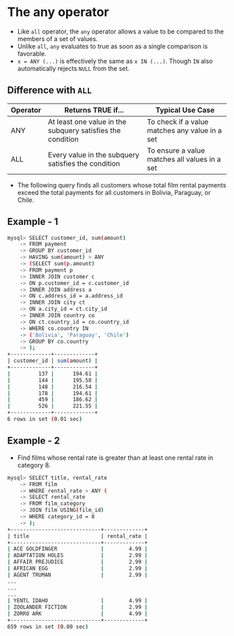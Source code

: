 # The any operator

- Like `all` operator, the `any` operator allows a value to be compared to the members of a set of values.
- Unlike `all`, `any` evaluates to true as soon as a single comparison is favorable.
- `x = ANY (...)` is effectively the same as `x IN (...)`. Though `IN` also automatically rejects `NULL` from the set.

## Difference with `ALL` 

| Operator | Returns TRUE if...                                         | Typical Use Case                               |
| -------- | ---------------------------------------------------------- | ---------------------------------------------- |
| ANY      | At least one value in the subquery satisfies the condition | To check if a value matches any value in a set |
| ALL      | Every value in the subquery satisfies the condition        | To ensure a value matches all values in a set  |



- The following query finds all customers whose total film rental payments exceed the total payments for all customers in Bolivia, Paraguay, or Chile.

## Example - 1

```bash
mysql> SELECT customer_id, sum(amount)
    -> FROM payment
    -> GROUP BY customer_id
    -> HAVING sum(amount) > ANY
    -> (SELECT sum(p.amount)
    -> FROM payment p
    -> INNER JOIN customer c
    -> ON p.customer_id = c.customer_id
    -> INNER JOIN address a
    -> ON c.address_id = a.address_id
    -> INNER JOIN city ct
    -> ON a.city_id = ct.city_id
    -> INNER JOIN country co
    -> ON ct.country_id = co.country_id
    -> WHERE co.country IN
    -> ('Bolivia', 'Paraguay', 'Chile')
    -> GROUP BY co.country
    -> );
+-------------+-------------+
| customer_id | sum(amount) |
+-------------+-------------+
|         137 |      194.61 |
|         144 |      195.58 |
|         148 |      216.54 |
|         178 |      194.61 |
|         459 |      186.62 |
|         526 |      221.55 |
+-------------+-------------+
6 rows in set (0.01 sec)
```



## Example - 2

- Find films whose rental rate is greater than at least one rental rate in category 8.

```bash
mysql> SELECT title, rental_rate
    -> FROM film
    -> WHERE rental_rate > ANY (
    -> SELECT rental_rate
    -> FROM film_category
    -> JOIN film USING(film_id)
    -> WHERE category_id = 8
    -> );
+-----------------------------+-------------+
| title                       | rental_rate |
+-----------------------------+-------------+
| ACE GOLDFINGER              |        4.99 |
| ADAPTATION HOLES            |        2.99 |
| AFFAIR PREJUDICE            |        2.99 |
| AFRICAN EGG                 |        2.99 |
| AGENT TRUMAN                |        2.99 |
...
...
...
| YENTL IDAHO                 |        4.99 |
| ZOOLANDER FICTION           |        2.99 |
| ZORRO ARK                   |        4.99 |
+-----------------------------+-------------+
659 rows in set (0.00 sec)
```


